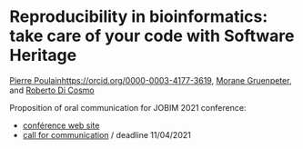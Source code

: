 # Reproducibility in bioinformatics: take care of your code with Software Heritage

[Pierre Poulain]()https://orcid.org/0000-0003-4177-3619, [Morane Gruenpeter](https://orcid.org/0000-0002-9777-5560), and [Roberto Di Cosmo](https://orcid.org/0000-0002-7493-5349)

Proposition of oral communication for JOBIM 2021 conference:

- [conférence web site](https://jobim2021.sciencesconf.org/)
- [call for communication](https://jobim2021.sciencesconf.org/resource/page/id/5) / deadline 11/04/2021



